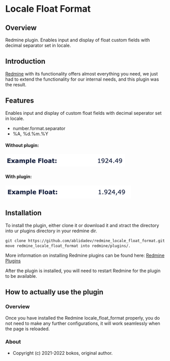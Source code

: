 # Locale Float Format

## Overview

Redmine plugin. Enables input and display of float custom fields with decimal separator set in locale.

## Introduction

[Redmine](http://www.redmine.org) with its functionality offers almost everything you need, we just had to extend the functionality for our internal needs, and this plugin was the result.

## Features

Enables input and display of custom float fields with decimal seperator set in locale.

- number.format.separator
- %A, %d.%m.%Y

#### Without plugin:
![](screenshots/example-float-without-plugin.png "Screenshot of example float field without plugin.")

#### With plugin:
![](screenshots/example-float-with-plugin.png "Screenshot of example float field with plugin.")

## Installation

To install the plugin, either clone it or download it and  xtract the directory into ur plugins directory in your redmine dir.

    git clone https://github.com/ablidadev/redmine_locale_float_format.git
    move redmine_locale_float_format into redmine/plugins/.

More information on installing Redmine plugins can be found here: [Redmine Plugins](http://www.redmine.org/wiki/redmine/Plugins)

After the plugin is installed, you will need to restart Redmine for the plugin to be available.

## How to actually use the plugin

### Overview

Once you have installed the Redmine locale_float_format properly, you do not need to make any further configurations, it will work seamlessly when the page is reloaded.


### About

* Copyright (c) 2021-2022 bokos, original author.

